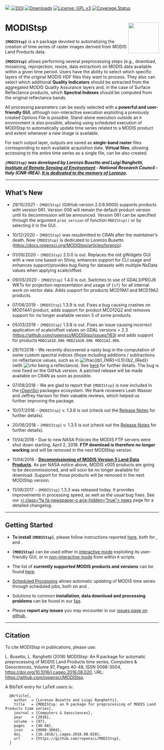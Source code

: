 
<!-- README.md is generated from README.Rmd. Please edit that file -->

[![](https://www.r-pkg.org/badges/version-ago/MODIStsp)](https://cran.rstudio.com/web/packages/MODIStsp/index.html)
[![DOI](https://zenodo.org/badge/DOI/10.5281/zenodo.290683.svg)](https://doi.org/10.5281/zenodo.290683)
[![Downloads](https://cranlogs.r-pkg.org/badges/MODIStsp?color=orange)](https://cran.rstudio.com/web/packages/MODIStsp/index.html)
[![License: GPL
v3](https://img.shields.io/badge/License-GPL%20v3-blue.svg)](https://www.gnu.org/licenses/gpl-3.0)
[![Coverage
Status](https://img.shields.io/codecov/c/github/ropensci/MODIStsp/master.svg)](https://codecov.io/github/ropensci/MODIStsp?branch=master)

# <i class="fa fa-globe" aria-hidden="true"></i> MODIStsp <img src="man/figures/logo.png" width="100" height="100" align="right"/>

<!-- # MODIStsp <img src='man/figures/logo.png' align="right" height="139" /> -->

**`{MODIStsp}`** is a `R` package devoted to automatizing the creation
of time series of raster images derived from MODIS Land Products data.

**`{MODIStsp}`** allows performing several preprocessing steps (e.g.,
download, mosaicing, reprojection, resize, data extraction) on MODIS
data available within a given time period. Users have the ability to
select which specific layers of the original MODIS HDF files they want
to process. They also can select which additional **Quality Indicators**
should be extracted from the aggregated MODIS Quality Assurance layers
and, in the case of Surface Reflectance products, which **Spectral
Indexes** should be computed from the original reflectance bands.

All processing parameters can be easily selected with a **powerful and
user-friendly GUI**, although non-interactive execution exploiting a
previously created Options File is possible. Stand-alone execution
outside an `R` environment is also possible, allowing using scheduled
execution of MODIStsp to automatically update time series related to a
MODIS product and extent whenever a new image is available.

For each output layer, outputs are saved as **single-band raster** files
corresponding to each available acquisition date. **Virtual files**,
allowing accessing to the entire time series as a single file, can be
also created.

<span style="font-style:italic;font-weight:bold;">`{MODIStsp}` was
developed by Lorenzo Busetto and Luigi Ranghetti, [Institute of Remote
Sensing of Environment](http://www.irea.cnr.it/en/) - National Research
Council - Italy (CNR-IREA). [It is dedicated to the memory of
Lorenzo](https://docs.ropensci.org/MODIStsp/articles/lorenzo.html).</span>

------------------------------------------------------------------------

## <i class="fa fa-newspaper-o" aria-hidden="true"></i> What’s New

-   29/10/2021 - `{MODIStsp}` (GitHub version 2.0.6.9000) supports
    products with version 061. Version 006 will remain the default
    product version until its decommission will be announced. Version
    061 can be specified through the argument `prod_version` of function
    `MODIStsp()` or by selecting it in the GUI.

-   10/12/2020 - `{MODIStsp}` was resubmitted to CRAN after the
    maintainer’s death. Now `{MODIStsp}` is dedicated to Lorenzo Busetto
    (<https://docs.ropensci.org/MODIStsp/articles/lorenzo>).

-   01/09/2020 - `{MODIStsp}` 2.0.0 is out. Replaces the old gWidgets
    GUI with a new one based on Shiny, enhances support for CLI usage
    and enhances support/provides bug fixing for datasets with multiple
    NoData values when applying scale/offset.

-   09/05/2020 - `{MODIStsp}` 1.4.0 is out. Switches to use of
    GDAL3/PROJ6 WKTs for projection representation and usage of `{sf}`
    for all internal work on vector data. Adds support for products
    MCD19A1 and MCD19A2 products.

-   07/06/2019 - `{MODIStsp}` 1.3.9 is out. Fixes a bug causing crashes
    on MOD14A1 product, adds support for product MCD12Q2 and removes
    support for no longer available version 5 of some products.

-   05/03/2019 - `{MODIStsp}` 1.3.8 is out. Fixes an issue causing
    incorrect application of scale/offset values on GDAL versions \> 2.3
    (<https://github.com/ropensci/MODIStsp/issues/163>) and adds support
    for products `MOD21A1D.006 MOD21A1N.006 MOD21A2.006`.

-   29/11/2018 - We recently discovered a nasty bug in the computation
    of some custom spectral indices (those including additions /
    subtractions on reflectance values, such as in
    ![\\frac{(b1\_{NIR}+0.1)}{b2\_{Red}}](https://latex.codecogs.com/png.image?%5Cdpi%7B110%7D&space;%5Cbg_white&space;%5Cfrac%7B%28b1_%7BNIR%7D%2B0.1%29%7D%7Bb2_%7BRed%7D%7D "\frac{(b1_{NIR}+0.1)}{b2_{Red}}")
    (with
    ![\\rho](https://latex.codecogs.com/png.image?%5Cdpi%7B110%7D&space;%5Cbg_white&space;%5Crho "\rho")
    being a reflectance). See
    [here](https://docs.ropensci.org/MODIStsp/articles/discovered_bug.html)
    for further details. The bug is now fixed on the GitHub version. A
    patched release will be made available on CRAN as soon as possible.

-   07/08/2018 - We are glad to report that `{MODIStsp}` is now included
    in the [rOpenSci](https://ropensci.org/about/) packages ecosystem.
    We thank reviewers Leah Wasser and Jeffrey Hanson for their valuable
    reviews, which helped us  
    further improving the package.

-   10/07/2018 - `{MODIStsp}` v. 1.3.6 is out (check out the [Release
    Notes](https://github.com/ropensci/MODIStsp/releases/tag/1.3.6) for
    further details).

-   20/06/2018 - `{MODIStsp}` v. 1.3.5 is out (check out the [Release
    Notes](https://github.com/ropensci/MODIStsp/releases/tag/v1.3.5) for
    further details).

-   11/04/2018 - Due to new NASA Policies the MODIS FTP servers were
    shut down starting, April 2, 2018. **FTP download is therefore no
    longer working** and will be removed in the next MODIStsp version.

-   11/04/2018 - [**Decommissioning of MODIS Version 5 Land Data
    Products**](https://lpdaac.usgs.gov/news/decommissioning-modis-version-51-land-cover-type-data-products-january-7-2019/).
    As per NASA notice above, MODIS v005 products are going to be
    decommissioned, and will soon be no longer available for download.
    Support for those products will be removed in the next MODIStsp
    version.

-   11/08/2017 - `{MODIStsp}` 1.3.3 was released today. It provides
    improvements in processing speed, as well as the usual bug fixes.
    See our [\<i class=“fa fa-newspaper-o aria-hidden=”true”\></i>
    news](news/index.html) page for a detailed changelog.

------------------------------------------------------------------------

## <i class="fa fa-cog" aria-hidden="true"></i> Getting Started

-   **To install `{MODIStsp}`**, please follow instructions reported
    [here](articles/installation.html), both for
    [<i class="fa fa-windows" aria-hidden="true"></i>](articles/installation.html#installing-on-windows)
    ,
    [<i class="fa fa-linux" aria-hidden="true"></i>](articles/installation.html#installing-on-linux-systems)
    and
    [<i class="fa fa-apple" aria-hidden="true"></i>](articles/installation.html#installing-on-mac).

-   **`{MODIStsp}`** can be used either in [interactive
    mode](articles/interactive_execution.html) exploiting its
    user-friendly GUI, or in [non-interactive
    mode](articles/noninteractive_execution.html) from within `R`
    scripts.

-   The list of **currently supported MODIS products and versions** can
    be found [here](articles/products_list.html).

-   [Scheduled
    Processing](articles/noninteractive_execution.html#scheduled-processing)
    allows automatic updating of MODIS time series through scheduled
    jobs, both on
    [<i class="fa fa-windows" aria-hidden="true"></i>](articles/standalone_execution.html#on-windows)
    and
    [<i class="fa fa-linux" aria-hidden="true"></i>](articles/standalone_execution.html#on-linux).

-   Solutions to common **installation, data download and processing
    problems** can be found in our
    [<i class="fa fa-question-circle-o" aria-hidden="true"></i>
    faq](https://docs.ropensci.org/MODIStsp/articles/faq.html).

-   Please **report any issues** you may encounter in our [issues page
    on github
    <i class="fa fa-github-square" aria-hidden="true"></i>](https://github.com/ropensci/MODIStsp/issues).

------------------------------------------------------------------------

## <i class="fa fa-pencil" aria-hidden="true"></i>Citation

To cite MODIStsp in publications, please use:

L. Busetto, L. Ranghetti (2016) MODIStsp: An R package for automatic
preprocessing of MODIS Land Products time series, Computers &
Geosciences, Volume 97, Pages 40-48, ISSN 0098-3004,
<https://doi.org/10.1016/j.cageo.2016.08.020>, URL:
<https://github.com/ropensci/MODIStsp>.

A BibTeX entry for LaTeX users is:

      @Article{,
        author  = {Lorenzo Busetto and Luigi Ranghetti},
        title   = {MODIStsp: an R package for preprocessing of MODIS Land Products time series},
        journal = {Computers & Geosciences},
        year    = {2016},
        volume  = {97},
        pages   = {40-48},
        issn    = {0098-3004},
        doi     = {10.1016/j.cageo.2016.08.020},
        url     = {https://github.com/ropensci/MODIStsp},
      }

